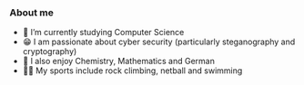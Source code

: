 ### About me

- 🌱 I’m currently studying Computer Science
- 😁 I am passionate about cyber security (particularly steganography and cryptography)
- 🧪 I also enjoy Chemistry, Mathematics and German
- 🧗‍♀️ My sports include rock climbing, netball and swimming


